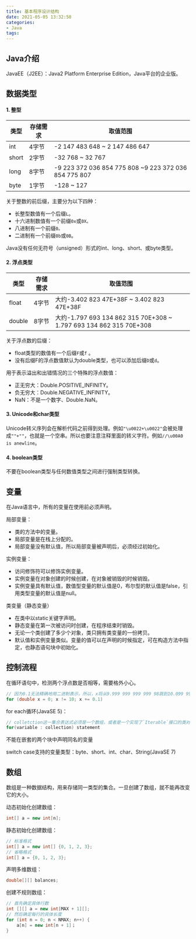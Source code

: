 ```yaml
---
title: 基本程序设计结构
date: 2021-05-05 13:32:50
categories: 
- Java
tags:
---
```


## Java介绍

JavaEE（J2EE）：Java2 Platform Enterprise Edition，Java平台的企业版。

## 数据类型

#### 1. 整型

类型|存储需求|取值范围
-|-|-
int|4字节|-2 147 483 648 ~ 2 147 486 647
short|2字节|-32 768 ~ 32 767
long|8字节|-9 223 372 036 854 775 808 ~9 223 372 036 854 775 807
byte|1字节|-128 ~ 127

关于整数的前后缀，主要分为以下四种：
+ 长整型数值有一个后缀`L`。
+ 十六进制数值有一个前缀`0x`或`0X。`
+ 八进制有一个前缀`0。`
+ 二进制有一个前缀`0b`或`0B`。

Java没有任何无符号（unsigned）形式的int、long、short、或byte类型。

#### 2. 浮点类型

类型|存储需求|取值范围
-|-|-
float|4字节|大约-3.402 823 47E+38F ~ 3.402 823 47E+38F
double|8字节|大约-1.797 693 134 862 315 70E+308 ~ 1.797 693 134 862 315 70E+308

关于浮点数的后缀：
+ float类型的数值有一个后缀`F`或`f` 。 
+ 没有后缀F的浮点数值默认为double类型，也可以添加后缀`D`或`d`。

用于表示溢出和出错情况的三个特殊的浮点数值： 
+ 正无穷大：Double.POSITIVE_INFINITY。
+ 负无穷大：Double.NEGATIVE_INFINITY。
+ NaN：不是一个数字、Double.NaN。

#### 3. Unicode和char类型

Unicode转义序列会在解析代码之前得到处理。例如`"\u0022+\u0022"`会被处理成`""+""`，也就是一个空串。所以也要注意注释里面的转义字符。例如`//\u00A0 is anewline`。

#### 4. boolean类型

不要在boolean类型与任何数值类型之间进行强制类型转换。

## 变量

在Java语言中，所有的变量在使用前必须声明。

局部变量：
+ 类的方法中的变量。
+ 局部变量是在栈上分配的。
+ 局部变量没有默认值，所以局部变量被声明后，必须经过初始化。

实例变量：
+ 访问修饰符可以修饰实例变量。
+ 实例变量在对象创建的时候创建，在对象被销毁的时候销毁。
+ 实例变量具有默认值，数值型变量的默认值是0，布尔型的默认值是false，引用类型变量的默认值是null。

类变量（静态变量）
+ 在类中以static关键字声明。
+ 静态变量在第一次被访问时创建，在程序结束时销毁。
+ 无论一个类创建了多少个对象，类只拥有类变量的一份拷贝。
+ 默认值和实例变量类似。变量的值可以在声明的时候指定，可在构造方法中指定，也静态语句块中初始化。

## 控制流程

在循环语句中，检测两个浮点数是否相等，需要格外小心。
```java
// 因为0.1无法精确地用二进制表示，所以，x将从9.999 999 999 999 98跳到10.099 999 999 999 98
for (double x = 0; x != 10; x += 0.1)
```

for each循环(JavaSE 5)：
```java
// colletction这一集合表达式必须是一个数组，或者是一个实现了`Iterable`接口的类对象
for(variable : collection) statement
```

不能在嵌套的两个块中声明同名的变量

switch case支持的变量类型：byte、short、int、char、String(JavaSE 7)

## 数组

数组是一种数据结构，用来存储同一类型的集合。一旦创建了数组，就不能再改变它的大小。

动态初始化创建数组：
```java
int[] a = new int[n];
```

静态初始化创建数组：
```java
// 标准格式
int[] a = new int[] {0, 1, 2, 3};
// 省略格式
int[] a = {0, 1, 2, 3};
```

声明多维数组：
```java
double[][] balances;
```

创建不规则数组：
```java
// 首先确定具体行数
int [][] a = new int[MAX + 1][];
// 然后确定每行的具体长度
for (int n = 0; n < NMAX; n++) {
    a[n] = new int[n + 1]；
}
```
